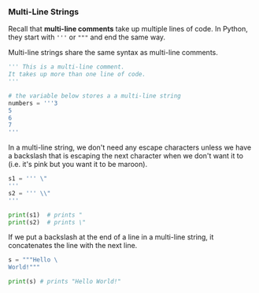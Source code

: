 ### Multi-Line Strings

Recall that **multi-line comments** take up multiple lines of code. In Python, they start with `'''` or `"""` and end the same way.

Multi-line strings share the same syntax as multi-line comments. 

```python
''' This is a multi-line comment.
It takes up more than one line of code.
'''

# the variable below stores a a multi-line string
numbers = '''3
5
6
7
'''  
```
In a multi-line string, we don't need any escape characters unless we have a backslash that is escaping the next character when we don't want it to (i.e. it's pink but you want it to be maroon).

```python
s1 = ''' \"
'''
s2 = ''' \\"
'''

print(s1)  # prints "
print(s2)  # prints \"
```

If we put a backslash at the end of a line in a multi-line string, it concatenates the line with the next line.

```python
s = """Hello \
World!"""

print(s) # prints "Hello World!"
```
